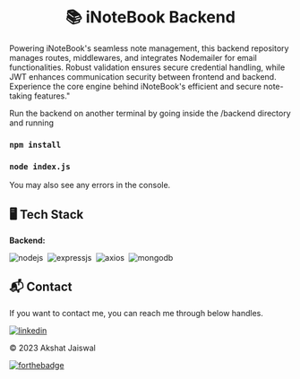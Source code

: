 <h1 align="center">📚 iNoteBook Backend</h1>

<p>Powering iNoteBook's seamless note management, this backend repository manages routes, middlewares, and integrates Nodemailer for email functionalities. Robust validation ensures secure credential handling, while JWT enhances communication security between frontend and backend. Experience the core engine behind iNoteBook's efficient and secure note-taking features."</p>

<!-- [Visit Now]() 🚀 -->
Run the backend on another terminal by going inside the /backend directory and running
### `npm install`
### `node index.js`
You may also see any errors in the console.

## 🖥️ Tech Stack

**Backend:**

![nodejs](https://img.shields.io/badge/Node.js-43853D?style=for-the-badge&logo=node.js&logoColor=white)&nbsp;
![expressjs](https://img.shields.io/badge/Express.js-F7DF1E?style=for-the-badge&logo=express&logoColor=black)&nbsp;
![axios](https://img.shields.io/badge/Axios-20232A?style=for-the-badge&logo=axios&logoColor=61DAFB)&nbsp;
![mongodb](https://img.shields.io/badge/MongoDB-%234ea94b.svg?style=for-the-badge&logo=mongodb&logoColor=white)&nbsp;


<h2>📬 Contact</h2>

If you want to contact me, you can reach me through below handles.

[![linkedin](https://img.shields.io/badge/LinkedIn-0077B5?style=for-the-badge&logo=linkedin&logoColor=white)](https://www.linkedin.com/in/akshat-jaiswal-4664a2197)

© 2023 Akshat Jaiswal

[![forthebadge](https://forthebadge.com/images/badges/built-with-love.svg)](https://forthebadge.com)


